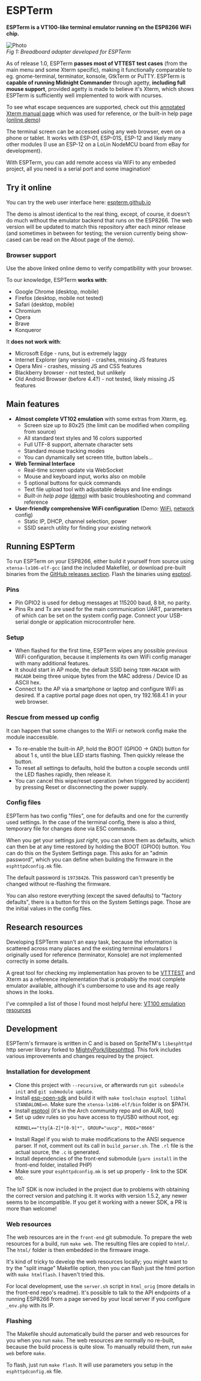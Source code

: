 # ESPTerm

**ESPTerm is a VT100-like terminal emulator running on the ESP8266 WiFi chip.**

![Photo][photo-hw]<br>
*Fig 1: Breadboard adapter developed for ESPTerm*

As of release 1.0, ESPTerm **passes most of VTTEST test cases** (from the main menu and some Xterm specific), making it 
functionally comparable to eg. gnome-terminal, terminator, konsole, GtkTerm or PuTTY. 
ESPTerm is **capable of running Midnight Commander** through agetty, **including full
mouse support**, provided agetty is made to believe it's Xterm, which shows ESPTerm is sufficiently well
implemented to work with ncurses.

To see what escape sequences are supported, check out this [annotated Xterm manual page][xterm-compare]
which was used for reference, or the built-in help page ([online demo][demo-help])

The terminal screen can be accessed using any web browser, even on a phone or tablet. 
It works with ESP-01, ESP-01S, ESP-12 and likely many other modules (I use an ESP-12
on a LoLin NodeMCU board from eBay for development).

With ESPTerm, you can add remote access via WiFi to any embeded project, all you need is 
a serial port and some imagination!

## Try it online

You can try the web user interface here: [espterm.github.io][demo-term]

The demo is almost identical to the real thing, except, of course, it doesn't do much without the
emulator backend that runs on the ESP8266. The web version will be updated to match this repository
after each minor release (and sometimes in between for testing; the version currently being show-cased
can be read on the About page of the demo).

### Browser support

Use the above linked online demo to verify compatibility with your browser.

To our knowledge, ESPTerm **works with**:
- Google Chrome (desktop, mobile)
- Firefox (desktop, mobile not tested)
- Safari (desktop, mobile)
- Chromium
- Opera
- Brave
- Konqueror

It **does not work with**:
- Microsoft Edge - runs, but is extremely laggy
- Internet Explorer (any version) - crashes, missing JS features
- Opera Mini - crashes, missing JS and CSS features
- Blackberry browser - not tested, but unlikely
- Old Android Browser (before 4.4?) - not tested, likely missing JS features

## Main features

- **Almost complete VT102 emulation** with some extras from Xterm, eg.
  - Screen size up to 80x25 (the limit can be modified when compiling from source)
  - All standard text styles and 16 colors supported
  - Full UTF-8 support, alternate character sets
  - Standard mouse tracking modes
  - You can dynamically set screen title, button labels...
- **Web Terminal Interface**
  - Real-time screen update via WebSocket
  - Mouse and keyboard input, works also on mobile
  - 5 optional buttons for quick commands
  - Text file upload tool with adjustable delays and line endings
  - *Built-in help page* ([demo][demo-help]) with basic troubleshooting and command reference
- **User-friendly comprehensive WiFi configuration** (Demo: [WiFi][demo-wifi], [network][demo-network] config)
  - Static IP, DHCP, channel selection, power
  - SSID search utility for finding your existing network

## Running ESPTerm

To run ESPTerm on your ESP8266, either build it yourself from source using `xtensa-lx106-elf-gcc` 
(and the included Makefile), or download pre-built binaries from the [GitHub releases section][releases]. 
Flash the binaries using [esptool][esptool].

### Pins

- Pin GPIO2 is used for debug messages at 115200 baud, 8 bit, no parity.
- Pins Rx and Tx are used for the main communication UART, parameters of which can be set on the system config page.
  Connect your USB-serial dongle or application microcontroller here.

### Setup

- When flashed for the first time, ESPTerm wipes any possible previous WiFi configuration, because it implements its own WiFi 
  config manager with many additional features. 
- It should start in AP mode, the default SSID being `TERM-MACADR` with `MACADR` being three unique bytes from the MAC 
  address / Device ID as ASCII hex.
- Connect to the AP via a smartphone or laptop and configure WiFi as desired. If a captive portal page does not open, 
  try 192.168.4.1 in your web browser.

### Rescue from messed up config

It can happen that some changes to the WiFi or network config make the module inaccessible.
  
- To re-enable the built-in AP, hold the BOOT (GPIO0 -> GND) button for about 1 s, until the blue LED starts flashing. 
  Then quickly release the button.
- To reset all settings to defaults, hold the button a couple seconds until the LED flashes rapidly, then release it.
- You can cancel this wipe/reset operation (when triggered by accident) by pressing Reset or disconnecting the power supply.

### Config files

ESPTerm has two config "files", one for defaults and one for the currently used settings. In the case of the terminal 
config, there is also a third, temporary file for changes done via ESC commands.

When you get your settings *just right*, you can store them as defaults, which can then be at any time restored 
by holding the BOOT (GPIO0) button. You can do this on the System Settings page. This asks for an "admin password", 
which you can define when building the firmware in the `esphttpdconfig.mk` file. 

The default password is `19738426`. This password can't presently be changed without re-flashing the firmware.

You can also restore everything (except the saved defaults) to "factory defaults", there is a button for this 
on the System Settings page. Those are the initial values in the config files.

## Research resources

Developing ESPTerm wasn't an easy task, because the information is scattered across many places and the existing 
terminal emulators I originally used for reference (terminator, Konsole) are not implemented correctly in some details.

A great tool for checking my implementation has proven to be [VTTTEST][vttest] and Xterm as a reference
implementation that is probably the most complete emulator available, although it's cumbersome to use and its age
really shows in the looks.

I've comnpiled a list of those I found most helpful here: [VT100 emulation resources][resources]

## Development

ESPTerm's firmware is written in C and is based on SpriteTM's `libesphttpd` http server library forked to
[MightyPork/libesphttpd][httpdlib]. This fork includes various improvements
and changes required by the project.

### Installation for development

- Clone this project with `--recursive`, or afterwards run `git submodule init` and `git submodule update`.
- Install [esp-open-sdk][opensdk] and build it with 
  `make toolchain esptool libhal STANDALONE=n`.
  Make sure the `xtensa-lx106-elf/bin` folder is on $PATH.
- Install [esptool][esptool] (it's in the Arch community repo and on AUR, too)
- Set up udev rules so you have access to ttyUSB0 without root, eg:
  ```
  KERNEL=="tty[A-Z]*[0-9]*", GROUP="uucp", MODE="0666"
  ```
- Install Ragel if you wish to make modifications to the ANSI sequence parser. 
  If not, comment out its call in `build_parser.sh`. The `.rl` file is the actual source, the `.c` is generated.
- Install dependencies of the front-end submodule (`yarn install` in the front-end folder, installed PHP)
- Make sure your `esphttpdconfig.mk` is set up properly - link to the SDK etc.

The IoT SDK is now included in the project due to problems with obtaining the correct version and patching it.
It works with version 1.5.2, any newer seems to be incompatible. If you get it working with a newer SDK, a PR is more
than welcome!

### Web resources

The web resources are in the `front-end` git submodule. To prepare the web resources for a build,
run `make web`. The resulting files are copied to `html/`. The `html/` folder is then embedded in the firmware image.

It's kind of tricky to develop the web resources locally; you might want to try the "split image" 
Makefile option, then you can flash just the html portion with `make htmlflash`. I haven't tried this.

For local development, use the `server.sh` script in `html_orig` (more details in the front-end repo's readme).
It's possible to talk to the API endpoints of a running ESP8266 from a page served by your local server
if you configure `_env.php` with its IP.

### Flashing

The Makefile should automatically build the parser and web resources for you when you run `make`.
The web resources are normally no re-built, because the build process is quite slow. To manually rebuild them,
run `make web` before `make`.

To flash, just run `make flash`. It will use parameters you setup in the `esphttpdconfig.mk` file.

[releases]: https://github.com/MightyPork/esp-vt100-firmware/releases
[httpdlib]: https://github.com/MightyPork/libesphttpd
[esptool]: https://github.com/espressif/esptool
[opensdk]: https://github.com/pfalcon/esp-open-sdk/

[demo-help]: https://espterm.github.io/help.html
[demo-wifi]: https://espterm.github.io/cfg_wifi.html
[demo-network]: https://espterm.github.io/cfg_network.html
[demo-term]: https://espterm.github.io/term.html

[xterm-compare]: https://espterm.github.io/docs/espterm-xterm.html
[photo-hw]: https://espterm.github.io/docs/espterm-hw-small.jpg
[resources]: https://espterm.github.io/docs/index.html
[vttest]: http://invisible-island.net/vttest/
